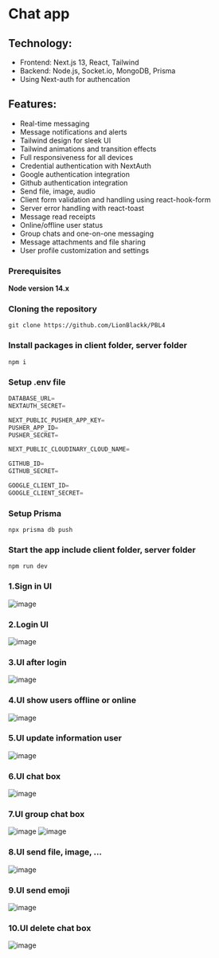 # Chat app

## Technology:

- Frontend: Next.js 13, React, Tailwind
- Backend: Node.js, Socket.io, MongoDB, Prisma
- Using Next-auth for authencation

## Features:

- Real-time messaging
- Message notifications and alerts
- Tailwind design for sleek UI
- Tailwind animations and transition effects
- Full responsiveness for all devices
- Credential authentication with NextAuth
- Google authentication integration
- Github authentication integration
- Send file, image, audio
- Client form validation and handling using react-hook-form
- Server error handling with react-toast
- Message read receipts
- Online/offline user status
- Group chats and one-on-one messaging
- Message attachments and file sharing
- User profile customization and settings

### Prerequisites

**Node version 14.x**

### Cloning the repository

```shell
git clone https://github.com/LionBlackk/PBL4
```

### Install packages in client folder, server folder

```shell
npm i
```

### Setup .env file

```js
DATABASE_URL=
NEXTAUTH_SECRET=

NEXT_PUBLIC_PUSHER_APP_KEY=
PUSHER_APP_ID=
PUSHER_SECRET=

NEXT_PUBLIC_CLOUDINARY_CLOUD_NAME=

GITHUB_ID=
GITHUB_SECRET=

GOOGLE_CLIENT_ID=
GOOGLE_CLIENT_SECRET=
```

### Setup Prisma

```shell
npx prisma db push

```

### Start the app include client folder, server folder

```shell
npm run dev
```

### 1.Sign in UI

![image](https://github.com/LionBlackk/PBL4/assets/92169263/559a8c34-a4df-452c-8c89-ab8b5aa9f934)

### 2.Login UI

![image](https://github.com/LionBlackk/PBL4/assets/92169263/92202624-1a1a-49a7-94fc-9e9e2c5ea68a)

### 3.UI after login

![image](https://github.com/LionBlackk/PBL4/assets/92169263/21797fbc-e496-45e1-8e20-298ec6cf5737)

### 4.UI show users offline or online

![image](https://github.com/LionBlackk/PBL4/assets/92169263/d196e68f-3a55-4d97-b9c2-49a75399f2c3)

### 5.UI update information user

![image](https://github.com/LionBlackk/PBL4/assets/92169263/8a6d1783-6cb1-4e46-9f3d-35447d4264ed)

### 6.UI chat box

![image](https://github.com/LionBlackk/PBL4/assets/92169263/f843da8a-c062-484f-a46a-4147c6f6e814)

### 7.UI group chat box
![image](https://github.com/LionBlackk/PBL4/assets/92169263/c2ed14cb-e5e4-4eb0-934c-cef697e6cf15)
![image](https://github.com/LionBlackk/PBL4/assets/92169263/aa3175b3-e488-4ce2-bc1c-ca3660f0df04)

### 8.UI send file, image, ...

![image](https://github.com/LionBlackk/PBL4/assets/92169263/41d290df-eb2d-4f15-8168-aca0ec874513)

### 9.UI send emoji

![image](https://github.com/LionBlackk/PBL4/assets/92169263/0d8d36b2-bafe-4146-808d-907d8ee25dc9)

### 10.UI delete chat box

![image](https://github.com/LionBlackk/PBL4/assets/92169263/b60f8f3f-087d-43cb-aa3f-c7d0f75eda42)
